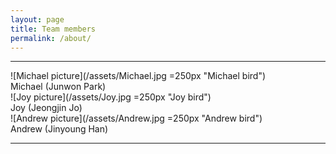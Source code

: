 ```yaml
---
layout: page
title: Team members
permalink: /about/
---
```



<hr/>
![Michael picture](/assets/Michael.jpg =250px "Michael bird")
<br />
Michael (Junwon Park) <br />
![Joy picture](/assets/Joy.jpg =250px "Joy bird")
<br />
Joy (Jeongjin Jo) <br />
![Andrew picture](/assets/Andrew.jpg =250px "Andrew bird")
<br />
Andrew (Jinyoung Han)<br />
<hr/>